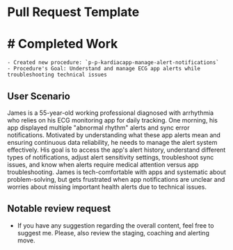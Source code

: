 # Pull Request Template
# # **Completed Work**

    - Created new procedure: `p-p-kardiacapp-manage-alert-notifications`
    - Procedure's Goal: Understand and manage ECG app alerts while troubleshooting technical issues 

## User Scenario

James is a 55-year-old working professional diagnosed with arrhythmia who relies on his ECG monitoring app for daily tracking. One morning, his app displayed multiple "abnormal rhythm" alerts and sync error notifications. Motivated by understanding what these app alerts mean and ensuring continuous data reliability, he needs to manage the alert system effectively. His goal is to access the app's alert history, understand different types of notifications, adjust alert sensitivity settings, troubleshoot sync issues, and know when alerts require medical attention versus app troubleshooting. James is tech-comfortable with apps and systematic about problem-solving, but gets frustrated when app notifications are unclear and worries about missing important health alerts due to technical issues.

## Notable review request

- If you have any suggestion regarding the overall content, feel free to suggest me. Please, also review the staging, coaching and alerting move. 